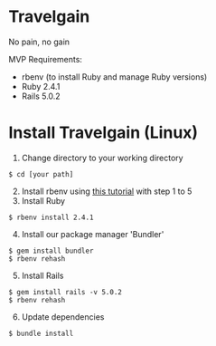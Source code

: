 # Travelgain
No pain, no gain

MVP Requirements:
- rbenv (to install Ruby and manage Ruby versions)
- Ruby 2.4.1
- Rails 5.0.2

# Install Travelgain (Linux)
1) Change directory to your working directory
  ```
  $ cd [your path]
  ```
2) Install rbenv using [this tutorial](https://github.com/rbenv/rbenv#basic-github-checkout) with step 1 to 5
3) Install Ruby
  ```
  $ rbenv install 2.4.1
  ```
4) Install our package manager 'Bundler'
  ```
  $ gem install bundler
  $ rbenv rehash
  ```
5) Install Rails
  ```
  $ gem install rails -v 5.0.2
  $ rbenv rehash
  ```
6) Update dependencies
  ```
  $ bundle install
  ```
